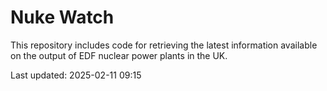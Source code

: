 # Nuke Watch

This repository includes code for retrieving the latest information available on the output of EDF nuclear power plants in the UK.

Last updated: 2025-02-11 09:15